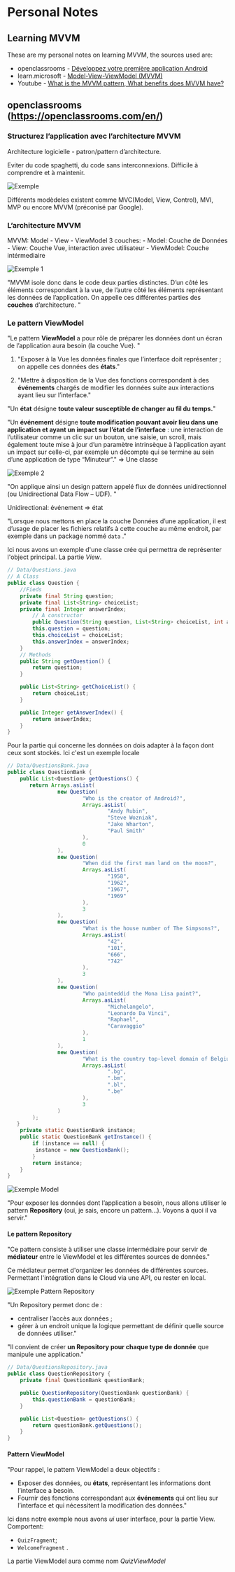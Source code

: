 # Personal Notes
## Learning MVVM
These are my personal notes on learning MVVM, the sources used are:
- openclassrooms - [Développez votre première application Android](https://openclassrooms.com/en/courses/8150246-developpez-votre-premiere-application-android/8256880-structurez-l-application-avec-l-architecture-mvvm)
- learn.microsoft - [Model-View-ViewModel (MVVM)](https://learn.microsoft.com/en-us/dotnet/architecture/maui/mvvm)
- Youtube - [What is the MVVM pattern, What benefits does MVVM have?](https://www.youtube.com/watch?v=AXpTeiWtbC8&t=1s)

## openclassrooms (https://openclassrooms.com/en/)
### Structurez l’application avec l’architecture MVVM

Architecture logicielle - patron/pattern d’architecture.

Eviter du code spaghetti, du code sans interconnexions. Difficile à comprendre et à maintenir.

![Exemple](/MVVM/Code_Spaghetti_Exemple.jpg)


Différents modèdeles existent comme MVC(Model, View, Control), MVI, MVP ou encore MVVM (préconisé par Google).

### L’architecture MVVM

MVVM: Model - View - ViewModel
3 couches:
    - Model: Couche de Données
    - View: Couche Vue, interaction avec utilisateur
    - ViewModel: Couche intérmediaire

![Exemple 1](/MVVM/MVVM_Exemple_1.jpg)

"MVVM isole donc dans le code deux parties distinctes. D’un côté les éléments correspondant à la vue, de l’autre côté les éléments représentant les données de l’application. On appelle ces différentes parties des **couches** d’architecture. "

### Le pattern ViewModel

"Le pattern **ViewModel** a pour rôle de préparer les données dont un écran de l’application aura besoin (la couche Vue). "

1. "Exposer à la Vue les données finales que l’interface doit représenter ; on appelle ces données des **états**."

2. "Mettre à disposition de la Vue des fonctions correspondant à des **événements** chargés de modifier les données suite aux  interactions ayant lieu sur l’interface."

"Un **état** désigne **toute valeur susceptible de changer au fil du temps.**"

"Un **événement** désigne **toute modification pouvant avoir lieu dans une application et ayant un impact sur l’état de l’interface** : une interaction de l’utilisateur comme un clic sur un bouton, une saisie, un scroll, mais également toute mise à jour d’un paramètre intrinsèque à l’application ayant un impact sur celle-ci, par exemple un décompte qui se termine au sein d’une application de type “Minuteur”." => Une classe

![Exemple 2](/MVVM/MVVM_Exemple_2.jpg)

"On applique ainsi un design pattern appelé flux de données unidirectionnel (ou Unidirectional Data Flow – UDF). " 

Unidirectional: événement => état

"Lorsque nous mettons en place la couche Données d’une application, il est d’usage de placer les fichiers relatifs à cette couche au même endroit, par exemple dans un package nommé `data` ."

Ici nous avons un exemple d'une classe crée qui permettra de représenter l'object principal. La partie *View*.

```java
// Data/Questions.java
// A Class
public class Question {
    //Fieds
    private final String question;
    private final List<String> choiceList;
    private final Integer answerIndex;
        // A constructor
        public Question(String question, List<String> choiceList, int answerIndex) {
        this.question = question;
        this.choiceList = choiceList;
        this.answerIndex = answerIndex;
    }
    // Methods
    public String getQuestion() {
        return question;
    }

    public List<String> getChoiceList() {
        return choiceList;
    }

    public Integer getAnswerIndex() {
        return answerIndex;
    }
}
```

Pour la partie qui concerne les données on dois adapter à la  façon dont ceux sont stockés. Ici c'est un exemple locale


```java
// Data/QuestionsBank.java
public class QuestionBank {
    public List<Question> getQuestions() {
       return Arrays.asList(
                new Question(
                        "Who is the creator of Android?",
                        Arrays.asList(
                                "Andy Rubin",
                                "Steve Wozniak",
                                "Jake Wharton",
                                "Paul Smith"
                        ),
                        0
                ),
                new Question(
                        "When did the first man land on the moon?",
                        Arrays.asList(
                                "1958",
                                "1962",
                                "1967",
                                "1969"
                        ),
                        3
                ),
                new Question(
                        "What is the house number of The Simpsons?",
                        Arrays.asList(
                                "42",
                                "101",
                                "666",
                                "742"
                        ),
                        3
                ),
                new Question(
                        "Who painteddid the Mona Lisa paint?",
                        Arrays.asList(
                                "Michelangelo",
                                "Leonardo Da Vinci",
                                "Raphael",
                                "Caravaggio"
                        ),
                        1
                ),
                new Question(
                        "What is the country top-level domain of Belgium?",
                        Arrays.asList(
                                ".bg",
                                ".bm",
                                ".bl",
                                ".be"
                        ),
                        3
                )
        );
   }
    private static QuestionBank instance;
    public static QuestionBank getInstance() {
        if (instance == null) {
         instance = new QuestionBank();
        }
        return instance;
    }
}
```

![Exemple Model](/MVVM/MVVM_Exemple_Model.jpg)

"Pour exposer les données dont l’application a besoin, nous allons utiliser le pattern **Repository** (oui, je sais, encore un pattern…). Voyons à quoi il va servir."

#### Le pattern Repository

"Ce pattern consiste à utiliser une classe intermédiaire pour servir de **médiateur** entre le ViewModel et les différentes sources de données."

Ce médiateur permet d'organizer les données de différentes sources. Permettant l'intégration dans le Cloud via une API, ou rester en local.

![Exemple Pattern Repository](/MVVM/MVVM_Exemple_pattern_repository.jpg)

"Un Repository permet donc de :
- centraliser l’accès aux données ;
- gérer à un endroit unique la logique permettant de définir quelle source de données utiliser."

"Il convient de créer **un Repository pour chaque type de donnée** que manipule une application."

```java
// Data/QuestionsRepository.java
public class QuestionRepository {
    private final QuestionBank questionBank;

    public QuestionRepository(QuestionBank questionBank) {
        this.questionBank = questionBank;
    }

    public List<Question> getQuestions() {
        return questionBank.getQuestions();
    }
}
```

#### Pattern ViewModel

"Pour rappel, le pattern ViewModel a deux objectifs : 
- Exposer des données, ou **états**, représentant les informations dont l’interface a besoin.
- Fournir des fonctions correspondant aux **événements** qui ont lieu sur l’interface et qui nécessitent la modification des données."

Ici dans notre exemple nous avons *ui* user interface, pour la partie View. Comportent:
- `QuizFragment`;
- `WelcomeFragment`  .

La partie ViewModel aura comme nom *QuizViewModel*